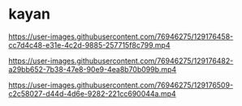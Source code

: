 # kayan

https://user-images.githubusercontent.com/76946275/129176458-cc7d4c48-e31e-4c2d-9885-257715f8c799.mp4



https://user-images.githubusercontent.com/76946275/129176482-a29bb652-7b38-47e8-90e9-4ea8b70b099b.mp4



https://user-images.githubusercontent.com/76946275/129176509-c2c58027-d44d-4d6e-9282-221cc690044a.mp4

